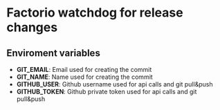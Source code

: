 # Factorio watchdog for release changes

## Enviroment variables

- **GIT_EMAIL**: Email used for creating the commit
- **GIT_NAME**: Name used for creating the commit
- **GITHUB_USER**: Github username used for api calls and git pull&push
- **GITHUB_TOKEN**: Github private token used for api calls and git pull&push